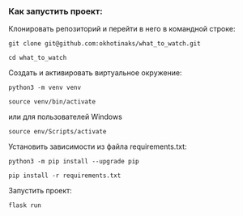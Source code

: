 ### Как запустить проект:

Клонировать репозиторий и перейти в него в командной строке:

```
git clone git@github.com:okhotinaks/what_to_watch.git
```

```
cd what_to_watch
```

Cоздать и активировать виртуальное окружение:

```
python3 -m venv venv
```

```
source venv/bin/activate
```
или для пользователей Windows

```
source env/Scripts/activate
```

Установить зависимости из файла requirements.txt:

```
python3 -m pip install --upgrade pip
```

```
pip install -r requirements.txt
```

Запустить проект:

```
flask run
```
